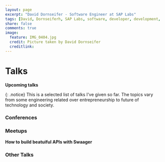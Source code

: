 ```yaml
---
layout: page
excerpt: "David Dornseifer - Software Engineer at SAP Labs"
tags: [David, Dornseiferh, SAP Labs, software, developer, development, continuous, delivery, engineering, APIs, 10X, disruption]
share: false
comments: true
image: 
  feature: IMG_0404.jpg
  credit: Picture taken by David Dornseifer
  creditlink:
---
```

# Talks

__Upcoming talks__    
 
{: .notice}
This is a selected list of talks I've given so far. The topics vary from some engineering related over entrepreneurship to future of technology and society.   


### Conferences


### Meetups ###
__How to build beatuiful APIs with Swaager__


### Other Talks ###

